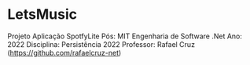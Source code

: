 # LetsMusic
Projeto Aplicação SpotfyLite
Pós: MIT Engenharia de Software .Net
Ano: 2022
Disciplina: Persistência 2022
Professor: Rafael Cruz (https://github.com/rafaelcruz-net)

